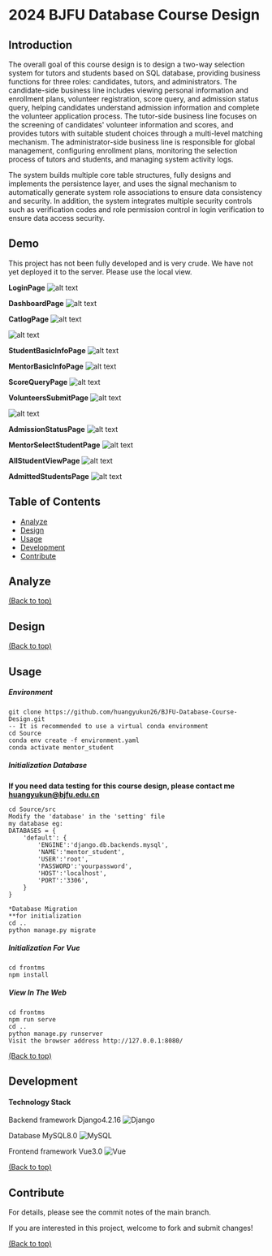 # 2024 BJFU Database Course Design

## Introduction

The overall goal of this course design is to design a two-way selection system for tutors and students based on SQL database, providing business functions for three roles: candidates, tutors, and administrators. The candidate-side business line includes viewing personal information and enrollment plans, volunteer registration, score query, and admission status query, helping candidates understand admission information and complete the volunteer application process. The tutor-side business line focuses on the screening of candidates' volunteer information and scores, and provides tutors with suitable student choices through a multi-level matching mechanism. The administrator-side business line is responsible for global management, configuring enrollment plans, monitoring the selection process of tutors and students, and managing system activity logs.

The system builds multiple core table structures, fully designs and implements the persistence layer, and uses the signal mechanism to automatically generate system role associations to ensure data consistency and security. In addition, the system integrates multiple security controls such as verification codes and role permission control in login verification to ensure data access security.

## Demo

This project has not been fully developed and is very crude. We have not yet deployed it to the server. Please use the local view.

**LoginPage**
![alt text](/Pictures/login.png)

**DashboardPage**
![alt text](/Pictures/dashborad.png)

**CatlogPage**
![alt text](/Pictures/catlog1.png)

![alt text](/Pictures/catlog2.png)

**StudentBasicInfoPage**
![alt text](/Pictures/basicinfo.png)

**MentorBasicInfoPage**
![alt text](/Pictures/MbasicInfo.png)

**ScoreQueryPage**
![alt text](/Pictures/scorequery.png)

**VolunteersSubmitPage**
![alt text](/Pictures/volunteers1.png)

![alt text](/Pictures/volunteers2.png)

**AdmissionStatusPage**
![alt text](/Pictures/AdmissionStatus.png)

**MentorSelectStudentPage**
![alt text](/Pictures/StudentAdmission.png)

**AllStudentViewPage**
![alt text](/Pictures/allstudent.png)

**AdmittedStudentsPage**
![alt text](/Pictures/doneconfirm.png)

## Table of Contents

- [Analyze](#analyze)
- [Design](#design)
- [Usage](#usage)
- [Development](#development)
- [Contribute](#contribute)

## Analyze

[(Back to top)](#table-of-contents)

## Design

[(Back to top)](#table-of-contents)

## Usage

##### Environment

```
git clone https://github.com/huangyukun26/BJFU-Database-Course-Design.git
-- It is recommended to use a virtual conda environment
cd Source
conda env create -f environment.yaml
conda activate mentor_student
```

##### Initialization Database

**If you need data testing for this course design, please contact me huangyukun@bjfu.edu.cn**

```
cd Source/src
Modify the 'database' in the 'setting' file
my database eg:
DATABASES = {
    'default': {
        'ENGINE':'django.db.backends.mysql',
        'NAME':'mentor_student',
        'USER':'root',
        'PASSWORD':'yourpassword',
        'HOST':'localhost',
        'PORT':'3306',
    }
}

*Database Migration
**for initialization
cd ..
python manage.py migrate
```

##### Initialization For Vue

```
cd frontms
npm install
```

##### View In The Web

```
cd frontms
npm run serve
cd ..
python manage.py runserver
Visit the browser address http://127.0.0.1:8080/
```

[(Back to top)](#table-of-contents)

## Development

#### Technology Stack

Backend framework Django4.2.16 ![Django](https://img.shields.io/badge/Django-092E20?style=for-the-badge&logo=django&logoColor=green)

Database MySQL8.0 ![MySQL](https://img.shields.io/badge/MySQL-005C84?style=for-the-badge&logo=mysql&logoColor=white)

Frontend framework Vue3.0 ![Vue](https://img.shields.io/badge/Vue%20js-35495E?style=for-the-badge&logo=vuedotjs&logoColor=4FC08D)

[(Back to top)](#table-of-contents)

## Contribute

For details, please see the commit notes of the main branch.

If you are interested in this project, welcome to fork and submit changes!

[(Back to top)](#table-of-contents)
